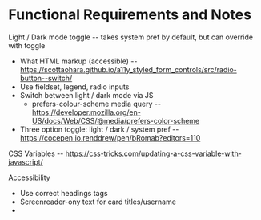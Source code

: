 # Functional Requirements and Notes

Light / Dark mode toggle -- takes system pref by default, but can override with toggle

  - What HTML markup (accessible) -- https://scottaohara.github.io/a11y_styled_form_controls/src/radio-button--switch/
  - Use fieldset, legend, radio inputs
  - Switch between light / dark mode via JS
    - prefers-colour-scheme media query -- https://developer.mozilla.org/en-US/docs/Web/CSS/@media/prefers-color-scheme
  - Three option toggle: light / dark / system pref -- https://cocepen.io.renddrew/pen/bRomab?editors=110

CSS Variables -- https://css-tricks.com/updating-a-css-variable-with-javascript/

Accessibility
  - Use correct headings tags
  - Screenreader-ony text for card titles/username
  - 